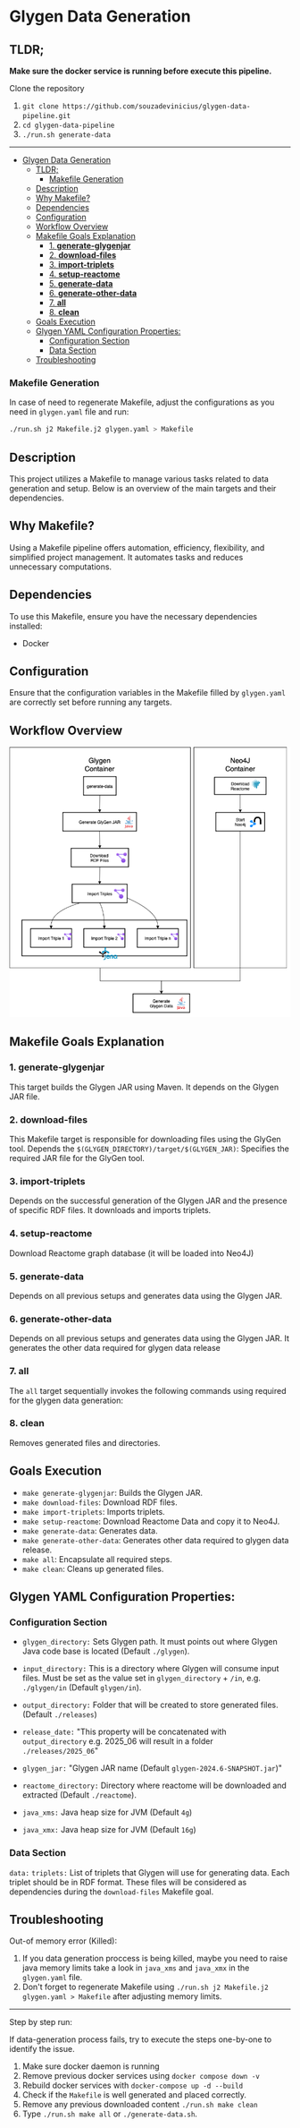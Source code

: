 # Glygen Data Generation


## TLDR;


**Make sure the docker service is running before execute this pipeline.**


Clone the repository
1. `git clone https://github.com/souzadevinicius/glygen-data-pipeline.git`
2. `cd glygen-data-pipeline`
3. `./run.sh generate-data`

---

- [Glygen Data Generation](#glygen-data-generation)
  - [TLDR;](#tldr)
    - [Makefile Generation](#makefile-generation)
  - [Description](#description)
  - [Why Makefile?](#why-makefile)
  - [Dependencies](#dependencies)
  - [Configuration](#configuration)
  - [Workflow Overview](#workflow-overview)
  - [Makefile Goals Explanation](#makefile-goals-explanation)
    - [1. **generate-glygenjar**](#1-generate-glygenjar)
    - [2. **download-files**](#2-download-files)
    - [3. **import-triplets**](#3-import-triplets)
    - [4. **setup-reactome**](#4-setup-reactome)
    - [5. **generate-data**](#5-generate-data)
    - [6. **generate-other-data**](#6-generate-other-data)
    - [7. **all**](#7-all)
    - [8. **clean**](#8-clean)
  - [Goals Execution](#goals-execution)
  - [Glygen YAML Configuration Properties:](#glygen-yaml-configuration-properties)
    - [Configuration Section](#configuration-section)
    - [Data Section](#data-section)
  - [Troubleshooting](#troubleshooting)


### Makefile Generation

In case of need to regenerate Makefile, adjust the configurations as you need in `glygen.yaml` file and run:

```bash
./run.sh j2 Makefile.j2 glygen.yaml > Makefile
```

## Description

This project utilizes a Makefile to manage various tasks related to data generation and setup. Below is an overview of the main targets and their dependencies.

## Why Makefile?

Using a Makefile pipeline offers automation, efficiency, flexibility, and simplified project management. It automates tasks and reduces unnecessary computations.


## Dependencies
To use this Makefile, ensure you have the necessary dependencies installed:
- Docker

## Configuration
Ensure that the configuration variables in the Makefile filled by `glygen.yaml` are correctly set before running any targets.


## Workflow Overview
<center>

![makefile_workflow](./docs/glygen_workflow.png)

</center>

## Makefile Goals Explanation

### 1. **generate-glygenjar**
This target builds the Glygen JAR using Maven. It depends on the Glygen JAR file.


### 2. **download-files**

This Makefile target is responsible for downloading files using the GlyGen tool. Depends the `$(GLYGEN_DIRECTORY)/target/$(GLYGEN_JAR)`: Specifies the required JAR file for the GlyGen tool.

### 3. **import-triplets**
Depends on the successful generation of the Glygen JAR and the presence of specific RDF files. It downloads and imports triplets.

### 4. **setup-reactome**
Download Reactome graph database (it will be loaded into Neo4J)


### 5. **generate-data**
Depends on all previous setups and generates data using the Glygen JAR.

### 6. **generate-other-data**
Depends on all previous setups and generates data using the Glygen JAR. It generates the other data required for glygen data release

### 7. **all**

The `all` target sequentially invokes the following commands using required for the glygen data generation:

### 8. **clean**
Removes generated files and directories.

## Goals Execution

- `make generate-glygenjar`: Builds the Glygen JAR.
- `make download-files`: Download RDF files.
- `make import-triplets`: Imports triplets.
- `make setup-reactome`: Download Reactome Data and copy it to Neo4J.
- `make generate-data`: Generates data.
- `make generate-other-data`: Generates other data required to glygen data release.
- `make all`: Encapsulate all required steps.
- `make clean`: Cleans up generated files.


## Glygen YAML Configuration Properties:

### Configuration Section
  - `glygen_directory:` Sets Glygen path. It must points out where Glygen Java code base is located (Default `./glygen`).

  - `input_directory:` This is a directory where Glygen will consume input files. Must be set as the value set in `glygen_directory` + `/in`,
  e.g. `./glygen/in` (Default `glygen/in`).

  - `output_directory:` Folder that will be created to store generated files. (Default `./releases`)

  - `release_date:` "This property will be concatenated with `output_directory` e.g. 2025_06 will result in a folder `./releases/2025_06`"

  - `glygen_jar:` "Glygen JAR name (Default `glygen-2024.6-SNAPSHOT.jar`)"

  - `reactome_directory:` Directory where reactome will be downloaded and extracted (Default `./reactome`).

  - `java_xms:` Java heap size for JVM (Default `4g`)

  - `java_xmx:` Java heap size for JVM (Default `16g`)

### Data Section
`data:`
  `triplets:` List of triplets that Glygen will use for generating data. Each triplet should be in RDF format. These files will be considered as dependencies during the `download-files` Makefile goal.

## Troubleshooting

Out-of memory error (Killed):
1. If you data generation proccess is being killed, maybe you need to raise java memory limits take a look in `java_xms` and `java_xmx` in the `glygen.yaml` file.
2. Don't forget to regenerate Makefile using `./run.sh j2 Makefile.j2 glygen.yaml > Makefile` after adjusting memory limits.

---

Step by step run:

If data-generation process fails, try to execute the steps one-by-one to identify the issue.

1. Make sure docker daemon is running
2. Remove previous docker services using `docker compose down -v`
3. Rebuild docker services with `docker-compose up -d --build`
4. Check if the `Makefile` is well generated and placed correctly.
5. Remove any previous downloaded content `./run.sh make clean`
6. Type `./run.sh make all` or `./generate-data.sh`.
